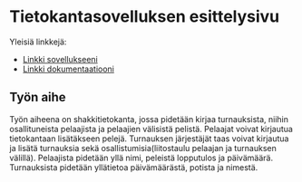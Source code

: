 # Tietokantasovelluksen esittelysivu

Yleisiä linkkejä:

* [Linkki sovellukseeni](samisalo.users.cs.helsinki.fi/ChessDatabase)
* [Linkki dokumentaatiooni](https://github.com/salsam/Tsoha-Bootstrap/blob/master/doc/dokumentaatio.pdf)

## Työn aihe

Työn aiheena on shakkitietokanta, jossa pidetään kirjaa turnauksista, niihin osallituneista pelaajista ja pelaajien välisistä pelistä.
Pelaajat voivat kirjautua tietokantaan lisätäkseen pelejä. Turnauksen järjestäjät taas voivat kirjautua ja lisätä turnauksia sekä osallistumisia(liitostaulu pelaajan ja turnauksen välillä). Pelaajista pidetään yllä nimi, peleistä lopputulos ja päivämäärä. Turnauksista pidetään yllätietoa päivämäärästä, potista ja nimestä.
